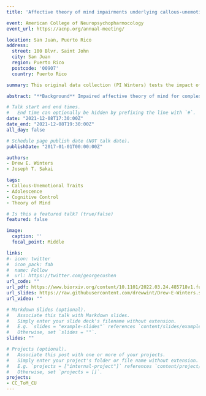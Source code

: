 ```yaml
---
title: 'Affective theory of mind impairments underlying callous-unemotional traits and the role of cognitive control: A pilot study'

event: American College of Neuropsychopharmocology
event_url: https://acnp.org/annual-meeting/

location: San Juan, Puerto Rico
address:
  street: 100 Blvr. Saint John
  city: San Juan
  region: Puerto Rico
  postcode: '00907'
  country: Puerto Rico

summary: This original data collection (PI Winters) tests the impact of cognitive control on affective theory of mind in a sample of early adolescents that vary on callous-unemotional traits. I will be presenting the findings of this study that support the impact that cognitive control has on affective theory of mind amongst adolescents with callous-unemotional traits. 

abstract: "**Background** Impaired affective theory of mind for complex stimuli predicts violent criminal behavior amongst adolescents with callous-unemotional (CU) traits. CU traits are a youth antisocial phenotype counterpart to adult psychopathy present between 17-26% of community youth that cost U.S. society over $2 trillion annually; yet, available treatments for these youth have limited efficacy. Cognitive control is a potentially important, yet understudied, treatment target to address CU trait impairments in complex affective theory of mind. Affective theory of mind involves making inferences about others’ emotions that can be basic (e.g., happy, sad, mad) or complex (e.g., nervous, shame, annoyance). Complex affective states are subtle, which, to process, require greater cognitive control resources. Cognitive control modulates theory of mind; and research on CU traits demonstrates impairments in both cognitive control and complex affective theory of mind. Despite the connections made in the literature, the impact of cognitive control impairments on affective theory of mind amongst youth with CU traits remains understudied. The failure to process others complex affective states may explain how those with CU traits callously harm others and engage in criminal acts; therefore, investigating cognitive controls impact on affective theory of mind impairments can reveal neurocognitive targets that inform new evidence-based therapeutics. Given that adult psychopathy is considered a neurodevelopmental disorder[23], it is critical to examine early adolescents, the earliest that theory of mind is consistently accurate[24], to capture mechanisms of these core impairments early. There is considerable evidence that CU traits are present on a continuous scale amongst community samples, which demonstrate the same neurocognitive impairments as clinical/forensic samples. Thus, we examined a community sample of early adolescents in a pilot study designed to determine cognitive controls impact on theory of mind as a function of CU traits. **Methods** We recruited 87 early adolescents (ages 12-14) from the community (1:1 ratio of sex) oversampled for high CU traits to participate in behavioral tasks. Behavioral tasks included an affective theory of mind task with basic and complex emotions and an inhibitory processing task (to tax cognitive control). For recruitment we determined high versus normal CU traits using the inventory of CU traits low prosocial emotion specifier. Given that cognitive control depends on the current load on cognitive resources, cognitive control can be manipulated by placing a cognitive load on cognitive resources. Thus, the design involved a baseline theory of mind, then a cognitive load, and a final post-cognitive load theory of mind task. We conducted three separate analyses. First, to test effects of taxing cognitive control, we used a linear mixed effects model across repeated measures of complex theory of mind as a function of CU traits specifying random effects for individuals. Second, to test response to cognitive load, we used a linear regression with the maximum amount of cognitive load responded to as a function of CU traits. Third, we used linear regressions with basic and complex affective theory of mind as functions of CU traits. For all analyses we adjusted for sex, age, and race. A priori 80% power calculations using a two tailed test with p < 0.05 revealed a mixed effects model required 62 participants and regressions required 81 participants. **Results** Mixed effects model revealed that increases in CU traits associated with a greater mean difference from baseline to post cognitive load on complex affective theory of mind (F= 4.07, p= 0.021), and the cognitive load had a higher impact on the slope for complex affective theory of mind judgements (β= –0.11, p= 0.018, marginal R2= 0.113, conditional R2= 0.591). Second, increases in CU traits associated with lower levels of cognitive load responded to (β= -21.57, p= 0.032, R2= 0.100). Third, increases in CU traits did not associate with basic emotions but did associate with significant lower accuracy during complex affective theory of mind (β= –0.102, p= 0.009, R2= 0.149). **Conclusion** Results suggest 1) higher levels of CU traits associate with general impairments in cognitive control resources, 2) impairments in complex affective theory of mind are accentuated after placing a cognitive load on cognitive control, and 3) these effects are specific to complex affective theory of mind. Future research could examine neural mechanisms underlying these findings by taking this behavioral paradigm into an fMRI, which will set the stage for refining neural targets for new evidenced-based therapeutics targeting affective theory of mind in early adolescents with CU traits."

# Talk start and end times.
#   End time can optionally be hidden by prefixing the line with `#`.
date: "2021-12-08T17:30:00Z"
date_end: "2021-12-08T19:30:00Z"
all_day: false

# Schedule page publish date (NOT talk date).
publishDate: "2017-01-01T00:00:00Z"

authors: 
- Drew E. Winters
- Joseph T. Sakai

tags: 
- Callous-Unemotional Traits
- Adolescence
- Cognitive Control
- Theory of Mind

# Is this a featured talk? (true/false)
featured: false

image:
  caption: ''
  focal_point: Middle

links:
#- icon: twitter
#  icon_pack: fab
#  name: Follow
#  url: https://twitter.com/georgecushen
url_code: ""
url_pdf: https://www.biorxiv.org/content/10.1101/2022.03.24.485718v1.full.pdf
url_slides: https://raw.githubusercontent.com/drewwint/Drew-E-Winters.site/master/content/event/ANCP_2021/poster.png
url_video: ""

# Markdown Slides (optional).
#   Associate this talk with Markdown slides.
#   Simply enter your slide deck's filename without extension.
#   E.g. `slides = "example-slides"` references `content/slides/example-slides.md`.
#   Otherwise, set `slides = ""`.
slides: ""

# Projects (optional).
#   Associate this post with one or more of your projects.
#   Simply enter your project's folder or file name without extension.
#   E.g. `projects = ["internal-project"]` references `content/project/deep-learning/index.md`.
#   Otherwise, set `projects = []`.
projects:
- CC_ToM_CU
---
```

